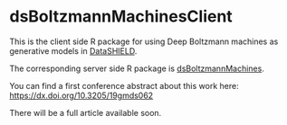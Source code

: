 # dsBoltzmannMachinesClient

This is the client side R package for using Deep Boltzmann machines as generative models in [DataSHIELD](https://github.com/datashield).

The corresponding server side R package is [dsBoltzmannMachines](https://github.com/stefan-m-lenz/dsBoltzmannMachinesClient).

You can find a first conference abstract about this work here:
https://dx.doi.org/10.3205/19gmds062

There will be a full article available soon.
